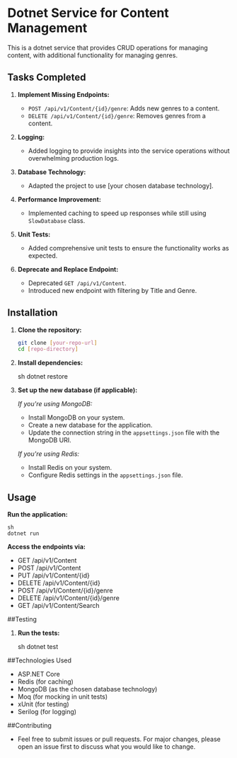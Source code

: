 # Dotnet Service for Content Management

This is a dotnet service that provides CRUD operations for managing content, with additional functionality for managing genres.

## Tasks Completed

1. **Implement Missing Endpoints:**
   - `POST /api/v1/Content/{id}/genre`: Adds new genres to a content.
   - `DELETE /api/v1/Content/{id}/genre`: Removes genres from a content.

2. **Logging:**
   - Added logging to provide insights into the service operations without overwhelming production logs.

3. **Database Technology:**
   - Adapted the project to use [your chosen database technology].

4. **Performance Improvement:**
   - Implemented caching to speed up responses while still using `SlowDatabase` class.

5. **Unit Tests:**
   - Added comprehensive unit tests to ensure the functionality works as expected.

6. **Deprecate and Replace Endpoint:**
   - Deprecated `GET /api/v1/Content`.
   - Introduced new endpoint with filtering by Title and Genre.

## Installation

1. **Clone the repository:**
   ```sh
   git clone [your-repo-url]
   cd [repo-directory]
    ```
2. **Install dependencies:**
    
    sh
    dotnet restore
    
3. **Set up the new database (if applicable):**

    *If you're using MongoDB:*
   - Install MongoDB on your system.
   - Create a new database for the application.
   - Update the connection string in the `appsettings.json` file with the MongoDB URI.

   *If you're using Redis:*
   - Install Redis on your system.
   - Configure Redis settings in the `appsettings.json` file.

## Usage

**Run the application:**

    sh
    dotnet run
    
**Access the endpoints via:**

   - GET /api/v1/Content
   - POST /api/v1/Content
   - PUT /api/v1/Content/{id}
   - DELETE /api/v1/Content/{id}
   - POST /api/v1/Content/{id}/genre
   - DELETE /api/v1/Content/{id}/genre
   - GET /api/v1/Content/Search
  
##Testing

1. **Run the tests:**

    sh
    dotnet test

##Technologies Used

   - ASP.NET Core
   - Redis (for caching)
   - MongoDB (as the chosen database technology)
   - Moq (for mocking in unit tests)
   - xUnit (for testing)
   - Serilog (for logging)
    
##Contributing
   - Feel free to submit issues or pull requests. For major changes, please open an issue first to discuss what you would like to change.